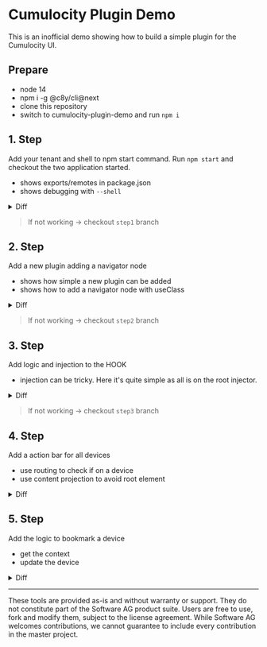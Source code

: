 # Cumulocity Plugin Demo
This is an inofficial demo showing how to build a simple plugin for the Cumulocity UI. 

## Prepare
 - node 14
 - npm i -g @c8y/cli@next 
 - clone this repository
 - switch to cumulocity-plugin-demo and run `npm i`

## 1. Step
Add your tenant and shell to npm start command. Run `npm start` and checkout the two application started.

 - shows exports/remotes in package.json
 - shows debugging with `--shell`

<details>
  <summary>Diff</summary>

``` 
diff --git a/package.json b/package.json
index b100dfe..a2dfd14 100644
--- a/package.json
+++ b/package.json
@@ -3,7 +3,7 @@
   "version": "1.0.0",
   "description": "This is the Cumulocity module federation plugin. Plugins can be developed like any Cumulocity application, but can be used at runtime by other applications. Therefore, they export an Angular module which can then be imported by any other application. The exports are defined in `package.json`:",
   "scripts": {
-    "start": "c8ycli server",
+    "start": "c8ycli server -u http://demos.cumulocity.com --shell cockpit",
     "build": "c8ycli build",
     "deploy": "c8ycli deploy",
     "postinstall": "ngcc"

```

</details>

 > If not working -> checkout `step1` branch
 
## 2. Step
Add a new plugin adding a navigator node

 - shows how simple a new plugin can be added
 - shows how to add a navigator node with useClass

<details>
  <summary>Diff</summary>

``` 
diff --git a/bookmarks/bookmarks.module.ts b/bookmarks/bookmarks.module.ts
new file mode 100644
index 0000000..9907e4a
--- /dev/null
+++ b/bookmarks/bookmarks.module.ts
@@ -0,0 +1,15 @@
+import { NgModule } from "@angular/core";
+import { CommonModule } from "@angular/common";
+import { BookmarksService } from "./bookmarks.service";
+import { HOOK_NAVIGATOR_NODES } from "@c8y/ngx-components";
+
+@NgModule({
+  declarations: [],
+  imports: [CommonModule],
+  exports: [],
+  providers: [
+    BookmarksService,
+    { provide: HOOK_NAVIGATOR_NODES, useClass: BookmarksService, multi: true },
+  ],
+})
+export class BookmarksModule {}
diff --git a/bookmarks/bookmarks.service.ts b/bookmarks/bookmarks.service.ts
new file mode 100644
index 0000000..a3e0765
--- /dev/null
+++ b/bookmarks/bookmarks.service.ts
@@ -0,0 +1,15 @@
+import { Injectable } from '@angular/core';
+import { NavigatorNode } from '@c8y/ngx-components';
+
+@Injectable({
+  providedIn: 'root'
+})
+export class BookmarksService {
+  get() {
+    return new NavigatorNode({
+      label: 'Bookmarks',
+      icon: 'bookmark',
+      priority: -1000
+    });
+  }
+}
\ No newline at end of file
diff --git a/package.json b/package.json
index a2dfd14..bd81906 100644
--- a/package.json
+++ b/package.json
@@ -62,11 +62,17 @@
           "module": "WidgetPluginModule",
           "path": "./widget/widget-plugin.module.ts",
           "description": "Adds a custom widget to the shell application"
+        },
+        {
+          "name": "Device bookmarks",
+          "module": "BookmarksModule",
+          "path": "./bookmarks/bookmarks.module.ts",
+          "description": "Allows you to bookmark your favorite device"
         }
       ],
       "remotes": {
         "summit-ui-demo": [
-          "WidgetPluginModule"
+          "WidgetPluginModule", "BookmarksModule"
         ]
       }
     }

```

</details>

 > If not working -> checkout `step2` branch
 
 
 ## 3. Step
Add logic and injection to the HOOK

 - injection can be tricky. Here it's quite simple as all is on the root injector.

<details>
  <summary>Diff</summary>

```
diff --git a/bookmarks/bookmarks.service.ts b/bookmarks/bookmarks.service.ts
index a3e0765..00c23fc 100644
--- a/bookmarks/bookmarks.service.ts
+++ b/bookmarks/bookmarks.service.ts
@@ -1,15 +1,30 @@
-import { Injectable } from '@angular/core';
-import { NavigatorNode } from '@c8y/ngx-components';
+import { Injectable } from "@angular/core";
+import { InventoryService } from "@c8y/client";
+import { NavigatorNode } from "@c8y/ngx-components";
+import { AssetNode, AssetNodeService } from "@c8y/ngx-components/assets-navigator";
 
 @Injectable({
-  providedIn: 'root'
+  providedIn: "root",
 })
 export class BookmarksService {
-  get() {
-    return new NavigatorNode({
-      label: 'Bookmarks',
-      icon: 'bookmark',
-      priority: -1000
+  constructor(private inventory: InventoryService, private assetService: AssetNodeService) {}
+
+  async get() {
+    const { data: bookmarkedDevices } = await this.inventory.list({
+      fragmentType: "c8y_IsBookmarked",
+      pageSize: 2000
+    });
+
+    const children = bookmarkedDevices.map((mo) => new AssetNode(this.assetService, { mo }));
+
+    const rootNode = new NavigatorNode({
+      label: "Bookmarks",
+      icon: "bookmark",
+      priority: -1000,
     });
+
+    rootNode.children = children;
+
+    return rootNode;
   }
-}
\ No newline at end of file
+}
```

</details>

 > If not working -> checkout `step3` branch
 
## 4. Step
Add a action bar for all devices

 - use routing to check if on a device
 - use content projection to avoid root element
 
<details>
  <summary>Diff</summary>

```
  diff --git a/bookmarks/add-bookmark.component.ts b/bookmarks/add-bookmark.component.ts
new file mode 100644
index 0000000..8adaff1
--- /dev/null
+++ b/bookmarks/add-bookmark.component.ts
@@ -0,0 +1,24 @@
+import { Component, ViewChild, ViewContainerRef } from "@angular/core";
+
+@Component({
+  selector: "[c8y-add-bookmark]",
+  template: `
+    <ng-template #template>
+      <li>
+        <button title="Bookmark device" class="btn btn-link">
+          <i [c8yIcon]="'star'"></i>
+          Bookmark device
+        </button>
+      </li>
+    </ng-template>
+  `,
+})
+export class AddBookmarkComponent {
+  @ViewChild("template", { static: true }) template;
+
+  constructor(private viewContainerRef: ViewContainerRef) {}
+
+  ngOnInit() {
+    this.viewContainerRef.createEmbeddedView(this.template);
+  }
+}
diff --git a/bookmarks/add-bookmark.service.ts b/bookmarks/add-bookmark.service.ts
new file mode 100644
index 0000000..242e9e5
--- /dev/null
+++ b/bookmarks/add-bookmark.service.ts
@@ -0,0 +1,22 @@
+import { Injectable } from "@angular/core";
+import { Router } from "@angular/router";
+import { ActionBarItem } from "@c8y/ngx-components";
+import { AddBookmarkComponent } from "./add-bookmark.component";
+
+@Injectable({
+  providedIn: "root",
+})
+export class AddBookmarkService {
+  constructor(private router: Router) {}
+
+  get() {
+    if (/device\/\w+/.test(this.router.url)) {
+      return {
+        template: AddBookmarkComponent,
+        priority: 0,
+        placement: "more",
+      } as ActionBarItem;
+    }
+    return [];
+  }
+}
diff --git a/bookmarks/bookmarks.module.ts b/bookmarks/bookmarks.module.ts
index 9907e4a..c370178 100644
--- a/bookmarks/bookmarks.module.ts
+++ b/bookmarks/bookmarks.module.ts
@@ -1,15 +1,18 @@
 import { NgModule } from "@angular/core";
-import { CommonModule } from "@angular/common";
+import { CommonModule } from "@c8y/ngx-components";
 import { BookmarksService } from "./bookmarks.service";
-import { HOOK_NAVIGATOR_NODES } from "@c8y/ngx-components";
+import { AddBookmarkService } from "./add-bookmark.service";
+import { HOOK_ACTION_BAR, HOOK_NAVIGATOR_NODES } from "@c8y/ngx-components";
+import { AddBookmarkComponent } from "./add-bookmark.component";
 
 @NgModule({
-  declarations: [],
+  declarations: [AddBookmarkComponent],
   imports: [CommonModule],
   exports: [],
   providers: [
     BookmarksService,
     { provide: HOOK_NAVIGATOR_NODES, useClass: BookmarksService, multi: true },
+    { provide: HOOK_ACTION_BAR, useClass: AddBookmarkService, multi: true }
   ],
 })
 export class BookmarksModule {}

```

</details>
  
## 5. Step
Add the logic to bookmark a device

 - get the context
 - update the device
 
<details>
  <summary>Diff</summary>

```
diff --git a/bookmarks/add-bookmark.component.ts b/bookmarks/add-bookmark.component.ts
index d16c009..bc69b7d 100644
--- a/bookmarks/add-bookmark.component.ts
+++ b/bookmarks/add-bookmark.component.ts
@@ -1,4 +1,11 @@
 import { Component, ViewChild, ViewContainerRef } from "@angular/core";
+import { Router } from "@angular/router";
+import { InventoryService } from "@c8y/client";
+import {
+  ContextRouteService,
+  getActivatedRoute,
+  NavigatorService,
+} from "@c8y/ngx-components";
 
 @Component({
   selector: "[c8y-add-bookmark]",
@@ -8,8 +15,9 @@ import { Component, ViewChild, ViewContainerRef } from "@angular/core";
         <button
           title="Bookmark device"
           class="btn btn-link"
+          (click)="bookmark()"
         >
-          <i [c8yIcon]="'star'"></i>
+          <i [c8yIcon]="isBookmarked ? 'star' : 'star-outline'"></i>
           Bookmark device
         </button>
       </li>
@@ -17,11 +25,35 @@ import { Component, ViewChild, ViewContainerRef } from "@angular/core";
   `,
 })
 export class AddBookmarkComponent {
+  isBookmarked = true;
   @ViewChild("template", { static: true }) template;
 
-  constructor(private viewContainerRef: ViewContainerRef) {}
+  constructor(
+    private viewContainerRef: ViewContainerRef,
+    private router: Router,
+    private inventory: InventoryService,
+    private contextRoute: ContextRouteService,
+    private navigator: NavigatorService
+  ) {}
 
   ngOnInit() {
     this.viewContainerRef.createEmbeddedView(this.template);
+    this.isBookmarked = !!this.contextRoute.getContextData(
+      getActivatedRoute(this.router)
+    )?.contextData?.c8y_IsBookmarked;
+  }
+
+  async bookmark() {
+    const currentDevice = this.contextRoute.getContextData(
+      getActivatedRoute(this.router)
+    )?.contextData;
+    if (currentDevice) {
+      await this.inventory.update({
+        id: currentDevice.id as string,
+        c8y_IsBookmarked: this.isBookmarked ? null : {},
+      });
+      this.isBookmarked = !this.isBookmarked;
+    }
+    this.navigator.refresh();
   }
 }

```

</details>

------
These tools are provided as-is and without warranty or support. They do not constitute part of the Software AG product suite. Users are free to use, fork and modify them, subject to the license agreement. While Software AG welcomes contributions, we cannot guarantee to include every contribution in the master project.
